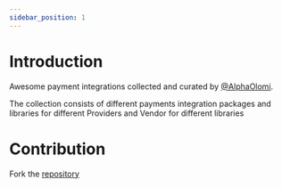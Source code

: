 ```yaml
---
sidebar_position: 1
---
```


# Introduction

Awesome payment integrations collected and curated by [@AlphaOlomi](https://github.com/alphaolomi).

The collection consists of different payments integration packages and libraries for different Providers and Vendor for different libraries

# Contribution

Fork the [repository](https://github.com/alphaolomi/awesome-payment-intergations)
